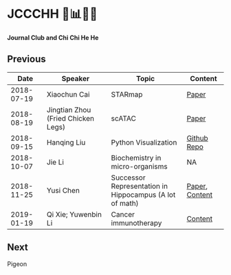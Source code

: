 # JCCCHH  📑📊🍗🍻
**Journal Club and Chi Chi He He**

## Previous
Date | Speaker | Topic	| Content
---- | ------- | ----- | -------
2018-07-19 | Xiaochun Cai | STARmap | [Paper](http://science.sciencemag.org/content/early/2018/06/20/science.aat5691)
2018-08-19 | Jingtian Zhou (Fried Chicken Legs) | scATAC | [Paper](https://www.cell.com/cell/fulltext/S0092-8674\(18\)30855-9)
2018-09-15 | Hanqing Liu	| Python Visualization | [Github Repo](https://github.com/lhqing/python_visualization)
2018-10-07 | Jie Li | Biochemistry in micro-organisms | NA
2018-11-25 | Yusi Chen | Successor Representation in <br/>Hippocampus (A lot of math) | [Paper](https://www.nature.com/articles/nn.4650), [Content](2018-11-25-Yusi-Chen)
2019-01-19 | Qi Xie; Yuwenbin Li | Cancer immunotherapy | [Content](2019-01-19-Cancer_immu)

## Next
Pigeon


